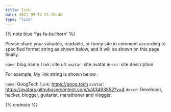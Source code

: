 ```yaml
---
title: link
date: 2021-09-12 21:16:48
type: "link"
---
```


<!-- How to use the it https://butterfly.js.org/posts/2df239ce/ -->
{% note blue 'fas fa-bullhorn' %}

Please share your valuable, readable, or funny site in comment according to specified format string as shown below, and it will be shown on this page finally.

`name`: blog name
`link`: site url
`avatar`: site avatar
`descr`: site description


For example, My link string is shown below : 

`name`: GoogTech
`link`: https://goog.tech
`avatar`: https://avatars.githubusercontent.com/u/43493852?v=4
`descr`: Developer, hacker, blogger, guitarist, marathoner and vlogger.

{% endnote %}
